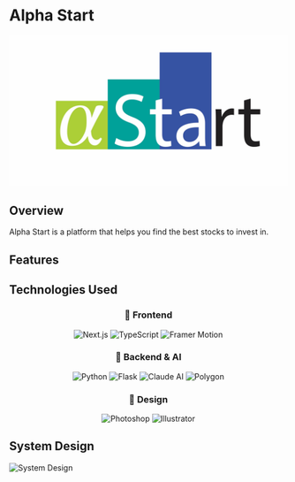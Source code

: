 # Alpha Start

![Alpha Start Logo](./assets/alphastart.jpg)

## Overview

Alpha Start is a platform that helps you find the best stocks to invest in.

## Features

## Technologies Used

<div align="center">
  <h3>🚀 Frontend</h3>
  
  ![Next.js](https://img.shields.io/badge/-Next.js-000000?style=for-the-badge&logo=next.js&logoColor=white)
  ![TypeScript](https://img.shields.io/badge/-TypeScript-3178C6?style=for-the-badge&logo=typescript&logoColor=white)
  ![Framer Motion](https://img.shields.io/badge/-Framer%20Motion-0055FF?style=for-the-badge&logo=framer&logoColor=white)
  
  <h3>🧠 Backend & AI</h3>
  
  ![Python](https://img.shields.io/badge/-Python-3776AB?style=for-the-badge&logo=python&logoColor=white)
  ![Flask](https://img.shields.io/badge/-Flask-000000?style=for-the-badge&logo=flask&logoColor=white)
  ![Claude AI](https://img.shields.io/badge/-Claude%20AI-5A67D8?style=for-the-badge&logo=anthropic&logoColor=white)
  ![Polygon](https://img.shields.io/badge/-Polygon-8247E5?style=for-the-badge&logo=polygon&logoColor=white)
  
  <h3>🎨 Design</h3>
  
  ![Photoshop](https://img.shields.io/badge/-Photoshop-31A8FF?style=for-the-badge&logo=adobe-photoshop&logoColor=white)
  ![Illustrator](https://img.shields.io/badge/-Illustrator-FF9A00?style=for-the-badge&logo=adobe-illustrator&logoColor=white)
</div>


## System Design

![System Design](./assets/system-design.png)


